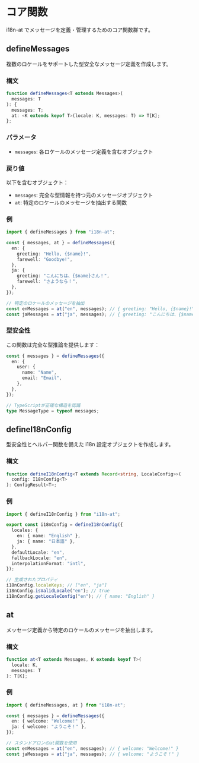# コア関数

i18n-at でメッセージを定義・管理するためのコア関数群です。

## defineMessages

複数のロケールをサポートした型安全なメッセージ定義を作成します。

### 構文

```typescript
function defineMessages<T extends Messages>(
  messages: T
): {
  messages: T;
  at: <K extends keyof T>(locale: K, messages: T) => T[K];
};
```

### パラメータ

- `messages`: 各ロケールのメッセージ定義を含むオブジェクト

### 戻り値

以下を含むオブジェクト：

- `messages`: 完全な型情報を持つ元のメッセージオブジェクト
- `at`: 特定のロケールのメッセージを抽出する関数

### 例

```typescript
import { defineMessages } from "i18n-at";

const { messages, at } = defineMessages({
  en: {
    greeting: "Hello, {$name}!",
    farewell: "Goodbye!",
  },
  ja: {
    greeting: "こんにちは、{$name}さん！",
    farewell: "さようなら！",
  },
});

// 特定のロケールのメッセージを抽出
const enMessages = at("en", messages); // { greeting: "Hello, {$name}!", farewell: "Goodbye!" }
const jaMessages = at("ja", messages); // { greeting: "こんにちは、{$name}さん！", farewell: "さようなら！" }
```

### 型安全性

この関数は完全な型推論を提供します：

```typescript
const { messages } = defineMessages({
  en: {
    user: {
      name: "Name",
      email: "Email",
    },
  },
});

// TypeScriptが正確な構造を認識
type MessageType = typeof messages;
```

## defineI18nConfig

型安全性とヘルパー関数を備えた i18n 設定オブジェクトを作成します。

### 構文

```typescript
function defineI18nConfig<T extends Record<string, LocaleConfig>>(
  config: I18nConfig<T>
): ConfigResult<T>;
```

### 例

```typescript
import { defineI18nConfig } from "i18n-at";

export const i18nConfig = defineI18nConfig({
  locales: {
    en: { name: "English" },
    ja: { name: "日本語" },
  },
  defaultLocale: "en",
  fallbackLocale: "en",
  interpolationFormat: "intl",
});

// 生成されたプロパティ
i18nConfig.localeKeys; // ["en", "ja"]
i18nConfig.isValidLocale("en"); // true
i18nConfig.getLocaleConfig("en"); // { name: "English" }
```

## at

メッセージ定義から特定のロケールのメッセージを抽出します。

### 構文

```typescript
function at<T extends Messages, K extends keyof T>(
  locale: K,
  messages: T
): T[K];
```

### 例

```typescript
import { defineMessages, at } from "i18n-at";

const { messages } = defineMessages({
  en: { welcome: "Welcome!" },
  ja: { welcome: "ようこそ！" },
});

// スタンドアロンのat関数を使用
const enMessages = at("en", messages); // { welcome: "Welcome!" }
const jaMessages = at("ja", messages); // { welcome: "ようこそ！" }
```
